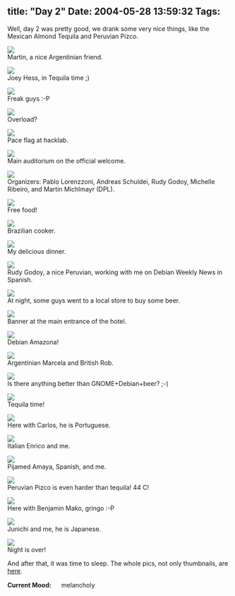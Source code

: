 title: "Day 2"
Date: 2004-05-28 13:59:32
Tags: 
---
<p>Well, day 2 was pretty good, we drank some very nice things, like the Mexican Almond Tequila and Peruvian Pizco.</p>

<p><img src="http://damog.net/debian/debconf4/day02/thumb-dsc00039.jpg"/><br/>
Martin, a nice Argentinian friend.</p>

<p><img src="http://damog.net/debian/debconf4/day02/thumb-dsc00041.jpg"/><br/>
Joey Hess, in Tequila time ;)</p>

<p><img src="http://damog.net/debian/debconf4/day02/thumb-dsc00042.jpg"/><br/>
Freak guys :-P</p>

<p><img src="http://damog.net/debian/debconf4/day02/thumb-dsc00044.jpg"/><br/>
Overload?</p>

<p><img src="http://damog.net/debian/debconf4/day02/thumb-dsc00046.jpg"/><br/>
Pace flag at hacklab.</p>

<p><img src="http://damog.net/debian/debconf4/day02/thumb-dsc00047.jpg"/><br/>
Main auditorium on the official welcome.</p>

<p><img src="http://damog.net/debian/debconf4/day02/thumb-dsc00051.jpg"/><br/>
Organizers: Pablo Lorenzzoni, Andreas Schuldei, Rudy Godoy, Michelle Ribeiro, and Martin Michlmayr (DPL).</p>

<p><img src="http://damog.net/debian/debconf4/day02/thumb-dsc00053.jpg"/><br/>
Free food!</p>

<p><img src="http://damog.net/debian/debconf4/day02/thumb-dsc00054.jpg"/><br/>
Brazilian cooker.</p>

<p><img src="http://damog.net/debian/debconf4/day02/thumb-dsc00055.jpg"/><br/>
My delicious dinner.</p>

<p><img src="http://damog.net/debian/debconf4/day02/thumb-dsc00056.jpg"/><br/>
Rudy Godoy, a nice Peruvian, working with me on Debian Weekly News in Spanish.</p>

<p><img src="http://damog.net/debian/debconf4/day02/thumb-dsc00058.jpg"/><br/>
At night, some guys went to a local store to buy some beer.</p>

<p><img src="http://damog.net/debian/debconf4/day02/thumb-dsc00059.jpg"/><br/>
Banner at the main entrance of the hotel.</p>

<p><img src="http://damog.net/debian/debconf4/day02/thumb-dsc00060.jpg"/><br/>
Debian Amazona!</p>

<p><img src="http://damog.net/debian/debconf4/day02/thumb-dsc00061.jpg"/><br/>
Argentinian Marcela and British Rob.</p>

<p><img src="http://damog.net/debian/debconf4/day02/thumb-dsc00062.jpg"/><br/>
Is there anything better than GNOME+Debian+beer? ;-)</p>

<p><img src="http://damog.net/debian/debconf4/day02/thumb-dsc00063.jpg"/><br/>
Tequila time!</p>

<p><img src="http://damog.net/debian/debconf4/day02/thumb-dsc00069.jpg"/><br/>
Here with Carlos, he is Portuguese.</p>

<p><img src="http://damog.net/debian/debconf4/day02/thumb-dsc00070.jpg"/><br/>
Italian Enrico and me.</p>

<p><img src="http://damog.net/debian/debconf4/day02/thumb-dsc00071.jpg"/><br/>
Pijamed Amaya, Spanish, and me.</p>

<p><img src="http://damog.net/debian/debconf4/day02/thumb-dsc00072.jpg"/><br/>
Peruvian Pizco is even harder than tequila! 44&#160;C!</p>

<p><img src="http://damog.net/debian/debconf4/day02/thumb-dsc00073.jpg"/><br/>
Here with Benjamin Mako, gringo :-P</p>

<p><img src="http://damog.net/debian/debconf4/day02/thumb-dsc00074.jpg"/><br/>
Junichi and me, he is Japanese.</p>

<p><img src="http://damog.net/debian/debconf4/day02/thumb-dsc00075.jpg"/><br/>
Night is over!</p>

<p>And after that, it was time to sleep. The whole pics, not only thumbnails, are <a href="http://damog.net/debian/debconf4/day02/">here</a>.</p>

<p><strong>Current Mood:</strong> <img width="15" height="15" src="http://stat.livejournal.com/img/mood/growf/smileys/sad.gif"/> melancholy</p>
